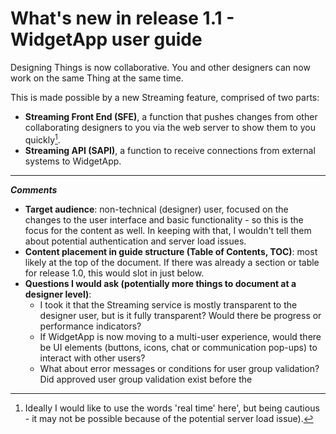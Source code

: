 # What's new in release 1.1 - WidgetApp user guide

Designing Things is now collaborative. You and other designers can now work on the same Thing at the same time.

This is made possible by a new Streaming feature, comprised of two parts:
- **Streaming Front End (SFE)**, a function that pushes changes from other collaborating designers to you via the web server to show them to you quickly[^1].
- **Streaming API (SAPI)**, a function to receive connections from external systems to WidgetApp.

---
***Comments***
- **Target audience**: non-technical (designer) user, focused on the changes to the user interface and basic functionality - so this is the focus for the content as well. In keeping with that, I wouldn't tell them about potential authentication and server load issues.
- **Content placement in guide structure (Table of Contents, TOC)**: most likely at the top of the document. If there was already a section or table for release 1.0, this would slot in just below.
- **Questions I would ask (potentially more things to document at a designer level)**:
  - I took it that the Streaming service is mostly transparent to the designer user, but is it fully transparent? Would there be progress or performance indicators?
  - If WidgetApp is now moving to a multi-user experience, would there be UI elements (buttons, icons, chat or communication pop-ups) to interact with other users?
  - What about error messages or conditions for user group validation? Did approved user group validation exist before the 

[^1]: Ideally I would like to use the words 'real time' here', but being cautious - it may not be possible because of the potential server load issue).
